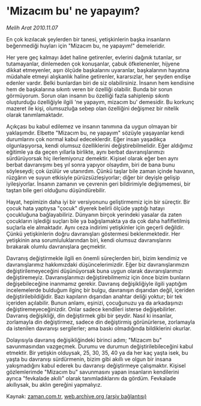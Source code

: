 # 'Mizacım bu'  ne yapayım?

*Melih Arat 2010.11.07*

<td class="columnist-detail">
<p>En çok kızılacak şeylerden bir tanesi, yetişkinlerin başka insanların beğenmediği huyları için "Mizacım bu, ne yapayım!" demeleridir.</p>
<p><p>Her yere geç kalmayı âdet haline getirenler, evlerini dağınık tutanlar, sır tutamayanlar, dinlemeden çok konuşanlar, çabuk öfkelenenler, hijyene dikkat etmeyenler, aşırı ölçüde başkalarını uyaranlar, başkalarının hayatına müdahale etmeyi alışkanlık haline getirenler, kararsızlar, her şeyden endişe edenler vardır. Belki bunlardan biri de siz olabilirsiniz. İnsanın hem kendisine hem de başkalarına sıkıntı veren bir özelliği olabilir. Bunda bir sorun görmüyorum. Sorun olan insanın bu özelliği fazla sahiplenip sıkıntı oluşturduğu özelliğiyle ilgili 'ne yapayım, mizacım bu' demesidir. Bu korkunç mazeret ile kişi, olumsuzluğa sebep olan özelliğini değişmez bir nitelik olarak tanımlamaktadır. 
<p> Açıkçası bu kabul edilemez ve insanın tanımına da uygun olmayan bir yaklaşımdır. Elbette "Mizacım bu, ne yapayım" sözüyle yaşayanlar kendi durumlarını çok normal kabul edeceklerdir. Eğer insan yaşadıkça olgunlaşıyorsa, kendi olumsuz özelliklerini değiştirebilmelidir. Eğer aldığımız eğitimle ya da geçen yıllarla birlikte, aynı berbat davranışlarımızı sürdürüyorsak hiç ilerlemiyoruz demektir. Kişisel olarak eğer ben aynı berbat davranışımı beş yıl sonra yapıyor olsaydım, biri de bana bunu söyleseydi; çok üzülür ve utanırdım. Çünkü taşlar bile zaman içinde havanın, rüzgârın ve suyun etkisiyle pürüzsüzleşiyorlar; diğer bir deyişle gelişip iyileşiyorlar. İnsanın zamanın ve çevrenin geri bildirimiyle değişmemesi, bir taştan bile geri olduğunu düşündürebilir.
<p> Hayat, hepimizin daha iyi bir versiyonunu geliştirmemiz için bir süreçtir. Bir çocuk hata yaptıysa "çocuk" diyerek belirli ölçüde yaptığı hatayı çocukluğuna bağlayabiliriz. Dünyanın birçok yerindeki yasalar da zaten çocukların işlediği suçları bile ya bağışlamakta ya da çok daha hafifletilmiş suçlarla ele almaktadır. Aynı ceza indirimi yetişkinler için geçerli değildir. Çünkü yetişkinlerin doğru davranışları göstermesi beklenmektedir. Her yetişkinin ana sorumluluklarından biri, kendi olumsuz davranışlarını bırakarak olumlu davranışlara geçmektir.
<p> Davranış değiştirmekle ilgili en önemli süreçlerden biri, bizim kendimiz ve davranışlarımız hakkımızdaki düşüncelerimizdir. Eğer biz davranışlarımızın değiştirilemeyeceğini düşünüyorsak buna uygun olarak davranışlarımızı değiştiremeyiz. Davranışlarımızı değiştirebilmemiz için önce bizim bunların değişebileceğine inanmamız gerekir. Davranış değişikliğiyle ilgili yaptığım incelemelerde bulduğum ilginç bir bulgu, davranışın dışarıdan değil, içeriden değiştirilebildiğidir. Bazı kapıların dışarıdan anahtar deliği yoktur; bir tek içeriden açılabilir. Bunun anlamı, eşinizi, çocuğunuzu ya da arkadaşınızı değiştiremeyeceğinizdir. Onlar sadece kendileri isterse değişebilirler. Davranış değişikliği, din değiştirmek gibi bir şeydir. Nasıl ki insanlar, zorlamayla din değiştirmez, sadece din değiştirmiş görünürlerse, zorlamayla da istenilen davranışı sergilerler; ama baskı olmadığında bildiklerini okurlar.
<p> Dolayısıyla davranış değişikliğindeki birinci adım; "Mizacım bu" savunmasından vazgeçmek. Durumu ve durumun değiştirilebileceğini kabul etmektir. Bir yetişkin olduysak, 25, 30, 35, 40 ya da her kaç yaşta isek, bu yaşta bu davranışı sürdürmenin, bizim gibi akıllı ve olgun bir insana yakışmadığını kabul ederek bu davranışı değiştirmeye çalışmaktır. Kişisel gözlemlerimde "Mizacım bu" savunmasını yapan insanların kendilerini ayrıca "fevkalade akıllı" olarak tanımladıklarını da gördüm. Fevkalade akıllıysak, bu aklın gereğini yapmalıyız. </p>
<a href="http://web.archive.org/web/20101209175739/mailto:m.arat@zaman.com.tr">
</a></p></p></p></p></p></td>

Kaynak: [zaman.com.tr](http://zaman.com.tr/yazar.do?yazino=1049763), [web.archive.org (arşiv bağlantısı)](http://web.archive.org/web/20101209175739/http://www.zaman.com.tr:80/yazar.do?yazino=1049763)
